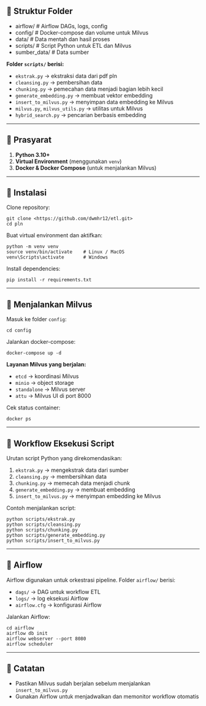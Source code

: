 
## 🔹 Struktur Folder

- airflow/          # Airflow DAGs, logs, config
- config/           # Docker-compose dan volume untuk Milvus
- data/             # Data mentah dan hasil proses
- scripts/          # Script Python untuk ETL dan Milvus
- sumber_data/      # Data sumber

**Folder `scripts/` berisi:**

- `ekstrak.py` → ekstraksi data dari pdf pln
- `cleansing.py` → pembersihan data 
- `chunking.py` → pemecahan data menjadi bagian lebih kecil  
- `generate_embedding.py` → membuat vektor embedding  
- `insert_to_milvus.py` → menyimpan data embedding ke Milvus  
- `milvus.py`, `milvus_utils.py` → utilitas untuk Milvus  
- `hybrid_search.py` → pencarian berbasis embedding  

---

## 🔹 Prasyarat

1. **Python 3.10+**  
2. **Virtual Environment** (menggunakan `venv`)  
3. **Docker & Docker Compose** (untuk menjalankan Milvus)  

---

## 🔹 Instalasi

Clone repository:

    git clone <https://github.com/dwmhr12/etl.git>
    cd pln

Buat virtual environment dan aktifkan:

    python -m venv venv
    source venv/bin/activate    # Linux / MacOS
    venv\Scripts\activate       # Windows

Install dependencies:

    pip install -r requirements.txt

---

## 🔹 Menjalankan Milvus

Masuk ke folder `config`:

    cd config

Jalankan docker-compose:

    docker-compose up -d

**Layanan Milvus yang berjalan:**

- `etcd` → koordinasi Milvus  
- `minio` → object storage  
- `standalone` → Milvus server  
- `attu` → Milvus UI di port 8000  

Cek status container:

    docker ps

---

## 🔹 Workflow Eksekusi Script

Urutan script Python yang direkomendasikan:

1. `ekstrak.py` → mengekstrak data dari sumber  
2. `cleansing.py` → membersihkan data  
3. `chunking.py` → memecah data menjadi chunk  
4. `generate_embedding.py` → membuat embedding  
5. `insert_to_milvus.py` → menyimpan embedding ke Milvus  

Contoh menjalankan script:

    python scripts/ekstrak.py
    python scripts/cleansing.py
    python scripts/chunking.py
    python scripts/generate_embedding.py
    python scripts/insert_to_milvus.py

---

## 🔹 Airflow

Airflow digunakan untuk orkestrasi pipeline. Folder `airflow/` berisi:

- `dags/` → DAG untuk workflow ETL  
- `logs/` → log eksekusi Airflow  
- `airflow.cfg` → konfigurasi Airflow  

Jalankan Airflow:

    cd airflow
    airflow db init
    airflow webserver --port 8080
    airflow scheduler

---

## 🔹 Catatan 
- Pastikan Milvus sudah berjalan sebelum menjalankan `insert_to_milvus.py`  
- Gunakan Airflow untuk menjadwalkan dan memonitor workflow otomatis
